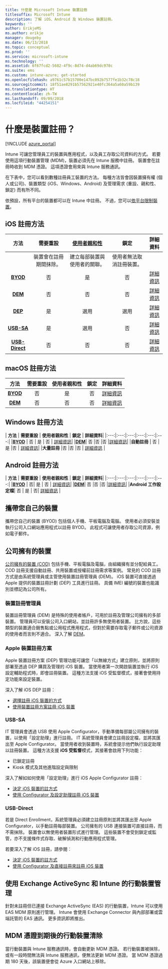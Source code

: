 ```yaml
---
title: 什麼是 Microsoft Intune 裝置註冊
titlesuffix: Microsoft Intune
description: 了解 iOS、Android 及 Windows 裝置註冊。
keywords: ''
author: ErikjeMS
ms.author: erikje
manager: dougeby
ms.date: 06/13/2018
ms.topic: conceptual
ms.prod: ''
ms.service: microsoft-intune
ms.technology: ''
ms.assetid: 6f67fcd2-5682-4f9c-8d74-d4ab69dc978c
ms.suite: ems
ms.custom: intune-azure; get-started
ms.openlocfilehash: a9761c57b15700e147bc092b7577fe1b32c78c18
ms.sourcegitcommit: 18f51ae8291b57562921e40fc364a5a60a59b139
ms.translationtype: HT
ms.contentlocale: zh-TW
ms.lasthandoff: 09/09/2018
ms.locfileid: "44254151"
---
```

# <a name="what-is-device-enrollment"></a>什麼是裝置註冊？
[!INCLUDE [azure_portal](./includes/azure_portal.md)]

Intune 可讓您管理員工的裝置與應用程式，以及員工存取公司資料的方式。 若要使用這項行動裝置管理 (MDM)，裝置必須先在 Intune 服務中註冊。 裝置會在註冊時收到 MDM 憑證。 這項憑證會用來與 Intune 服務通訊。

在下表中，您可以看到數種註冊員工裝置的方法。 每種方法皆會因裝置擁有權 (個人或公司)、裝置類型 (iOS、Windows、Android) 及管理需求 (重設、親和性、鎖定) 而有所不同。

依預設，所有平台的裝置都可以在 Intune 中註冊。 不過，您可以[依平台限制裝置](enrollment-restrictions-set.md#set-device-type-restrictions)。

## <a name="ios-enrollment-methods"></a>iOS 註冊方法

| **方法** |  **需要重設** |    [**使用者親和性**](device-enrollment-program-enroll-ios.md#create-an-apple-enrollment-profile) |   **鎖定** | **詳細資料** |
|:---:|:---:|:---:|:---:|:---:|
| | 裝置會在註冊期間抹除。 |  建立每部裝置與使用者的關聯。| 使用者無法取消註冊裝置。  | |
|**[BYOD](#bring-your-own-device)** | 否|   是 |   否 | [詳細資訊](./apple-mdm-push-certificate-get.md)|
|**[DEM](#device-enrollment-manager)**| 否 |否 |否  | [詳細資訊](./device-enrollment-program-enroll-ios.md)|
|**[DEP](#apple-device-enrollment-program)**|   是 |   選用 |  選用|[詳細資訊](./device-enrollment-program-enroll-ios.md)|
|**[USB-SA](#usb-sa)**| 是 |   選用 |  否| [詳細資訊](./apple-configurator-setup-assistant-enroll-ios.md)|
|**[USB-Direct](#usb-direct)**| 否 |    否  | 否|[詳細資訊](./apple-configurator-direct-enroll-ios.md)|

## <a name="macos-enrollment-methods"></a>macOS 註冊方法

| **方法** |  **需要重設** |  **使用者親和性** | **鎖定** | **詳細資料**|
|:---:|:---:|:---:|:---:|:---:|
|**[BYOD](#bring-your-own-device)** | 否| 是 | 否 | [詳細資訊](./macos-enroll.md)|
|**[DEM](#device-enrollment-manager)**| 否 |否 |否  | [詳細資訊](./device-enrollment-manager-enroll.md)|


## <a name="windows-enrollment-methods"></a>Windows 註冊方法

| **方法** |  **需要重設** |    **使用者親和性**   |   **鎖定** | **詳細資料**|
|:---:|:---:|:---:|:---:|:---:|:---:|
|**[BYOD](#bring-your-own-device)** | 否 |  是 |   否 | [詳細資訊](windows-enroll.md)|
|**[DEM](#device-enrollment-manager)**| 否 |否 |否  |[詳細資訊](device-enrollment-manager-enroll.md)|
|**自動註冊** | 否 |是 |否 | [詳細資訊](./windows-enroll.md#enable-windows-10-automatic-enrollment)|
|**大量註冊** |否 |否 |否 | [詳細資訊](./windows-bulk-enroll.md) |

## <a name="android-enrollment-methods"></a>Android 註冊方法

| **方法** |  **需要重設** |    **使用者親和性**   |   **鎖定** | **詳細資料**|
|:---:|:---:|:---:|:---:|:---:|:---:|
|**[BYOD](#bring-your-own-device)** | 否|   是 |   否 | [詳細資訊](./android-enroll.md)|
|**[DEM](#device-enrollment-manager)**| 否 |否 |否  |[詳細資訊](./device-enrollment-manager-enroll.md)|
|**Android 工作設定檔**| 否 | 是 | 否| [詳細資訊](./android-work-profile-enroll.md) |


## <a name="bring-your-own-device"></a>攜帶您自己的裝置
攜帶您自己的裝置 (BYOD) 包括個人手機、平板電腦及電腦。 使用者必須安裝並執行公司入口網站應用程式以註冊 BYOD。 此程式可讓使用者存取公司資源，例如電子郵件。

## <a name="corporate-owned-device"></a>公司擁有的裝置
[公司擁有的裝置 (COD)](corporate-identifiers-add.md) 包括手機、平板電腦及電腦，由組織擁有並分配給員工。 COD 註冊支援自動註冊、共用裝置或授權前註冊需求等案例。 常見的 COD 註冊方式是由系統管理員或主管使用裝置註冊管理員 (DEM)。 iOS 裝置可直接透過 Apple 提供的裝置註冊計劃 (DEP) 工具進行註冊。 具備 IMEI 編號的裝置也能識別並標記為公司所有。

### <a name="device-enrollment-manager"></a>裝置註冊管理員
裝置註冊管理員 (DEM) 是特殊的使用者帳戶，可用於註冊及管理公司擁有的多部裝置。 管理員可以安裝公司入口網站，並註冊許多無使用者裝置。 比方說，這些類型的裝置適合銷售點或公用程式應用程式，但對於需要存取電子郵件或公司資源的使用者而言則不適合。 深入了解 [DEM](./device-enrollment-manager-enroll.md)。 

### <a name="apple-device-enrollment-program"></a>Apple 裝置註冊方案
Apple 裝置註冊方案 (DEP) 管理功能可讓您「以無線方式」建立原則，並將原則部署至透過 DEP 購買及管理的 iOS 裝置。 當使用者第一次開啟裝置並執行 iOS 設定輔助程式時，即會註冊裝置。 這種方法支援 iOS 受監督模式，接著會使用持定功能來設定裝置。

深入了解 iOS DEP 註冊：

- [選擇註冊 iOS 裝置的方式](ios-enroll.md)
- [使用裝置註冊方案註冊 iOS 裝置](https://docs.microsoft.com/intune/device-restrictions-ios#device-enrollment-program)

### <a name="usb-sa"></a>USB-SA
IT 管理員會透過 USB 使用 Apple Configurator，手動準備每部屬公司擁有的裝置，以使用「設定助理」進行註冊。 IT 系統管理員會建立註冊設定檔，並將其匯出至 Apple Configurator。 當使用者收到裝置時，系統會提示他們執行設定助理以註冊裝置。 這種方法支援 **iOS 受監督**模式，其接著會啟用下列功能：
  - 已鎖定註冊
  - Kiosk 模式及其他進階設定與限制

深入了解如如何使用「設定助理」進行 iOS Apple Configurator 註冊：

- [決定 iOS 裝置的註方式](enrollment-method-choose-ios.md)
- [使用 Configurator 及設定助理註冊 iOS 裝置](apple-configurator-setup-assistant-enroll-ios.md)

### <a name="usb-direct"></a>USB-Direct
若是 Direct Enrollment，系統管理員必須建立註冊原則並將其匯出至 Apple Configurator，以手動註冊每部裝置。 公司擁有的 USB 連接裝置可直接註冊，而不需抹除。 裝置會以無使用者裝置形式進行管理。 這些裝置不會受到鎖定或監管，亦不支援條件式存取、破解偵測和行動應用程式管理。

若要深入了解 iOS 註冊，請參閱︰

- [決定 iOS 裝置的註方式](enrollment-method-choose-ios.md)
- [使用 Configurator 及直接註冊來註冊 iOS 裝置](apple-configurator-direct-enroll-ios.md)

## <a name="mobile-device-management-with-exchange-activesync-and-intune"></a>使用 Exchange ActiveSync 和 Intune 的行動裝置管理
針對未註冊但已連接 Exchange ActiveSync (EAS) 的行動裝置，Intune 可以使用 EAS MDM 原則進行管理。 Intune 會使用 Exchange Connector 與內部部署或雲端託管的 EAS 通訊。 更多資訊即將推出。

## <a name="mobile-device-cleanup-after-mdm-certificate-expiration"></a>MDM 憑證到期後的行動裝置清除

當行動裝置與 Intune 服務通訊時，會自動更新 MDM 憑證。 若行動裝置被抹除，或有一段時間無法與 Intune 服務通訊，便無法更新 MDM 憑證。 當 MDM 憑證過期 180 天後，該裝置便會從 Azure 入口網站上移除。
